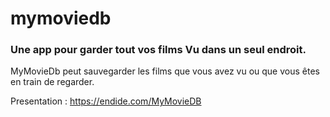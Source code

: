 # mymoviedb
### Une app pour garder tout vos films Vu dans un seul endroit.
MyMovieDb peut sauvegarder les films que vous avez vu ou que vous êtes en train de regarder.

Presentation : https://endide.com/MyMovieDB

